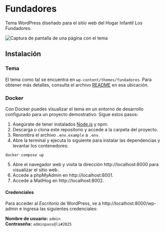 # Fundadores

Tema WordPress diseñado para el sitio web del Hogar Infantil Los Fundadores.

![Captura de pantalla de una página con el tema](./screenshot.png)

## Instalación

### Tema

El tema como tal se encuentra en `wp-content/themes/fundadores`. Para obtener más detalles, consulta el archivo [README](wp-content/themes/fundadores/README.md) en esa ubicación.

### Docker

Con Docker puedes visualizar el tema en un entorno de desarrollo configurado para un proyecto demostrativo. Sigue estos pasos:

1. Asegúrate de tener instalados [Node.js](https://nodejs.org/es/download) y npm.
2. Descarga o clona este repositorio y accede a la carpeta del proyecto.
3. Renombra el archivo `.env.example` a `.env`.
4. Abre la terminal y ejecuta lo siguiente para instalar las dependencias y levantar los contenedores:

```
docker compose up
```

5. Abre el navegador web y visita la dirección http://localhost:8000 para visualizar el sitio web.
6. Accede a phpMyAdmin en http://localhost:8001.
7. Accede a MailHog en http://localhost:8002.

#### Credenciales

Para acceder al _Escritorio_ de WordPress, ve a http://localhost:8000/wp-admin e ingresa las siguientes credenciales:

**Nombre de usuario:** `admin`\
**Contraseña:** `adminpass@li#2025`
